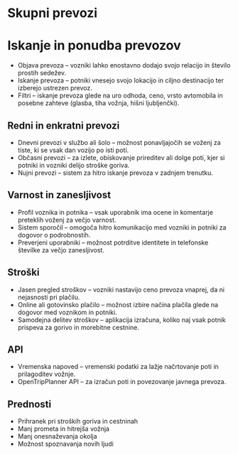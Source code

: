 # Skupni prevozi



# Iskanje in ponudba prevozov

- 	Objava prevoza – vozniki lahko enostavno dodajo svojo relacijo in število prostih sedežev.
- 	Iskanje prevoza – potniki vnesejo svojo lokacijo in ciljno destinacijo ter izberejo ustrezen prevoz.
- 	Filtri – iskanje prevoza glede na uro odhoda, ceno, vrsto avtomobila in posebne zahteve (glasba, tiha vožnja, hišni ljubljenčki).

## Redni in enkratni prevozi

- 	Dnevni prevozi v službo ali šolo – možnost ponavljajočih se voženj za tiste, ki se vsak dan vozijo po isti poti.
- 	Občasni prevozi – za izlete, obiskovanje prireditev ali dolge poti, kjer si potniki in vozniki delijo stroške goriva.
- 	Nujni prevozi – sistem za hitro iskanje prevoza v zadnjem trenutku.

## Varnost in zanesljivost

- 	Profil voznika in potnika – vsak uporabnik ima ocene in komentarje preteklih voženj za večjo varnost.
- 	Sistem sporočil – omogoča hitro komunikacijo med vozniki in potniki za dogovor o podrobnostih.
- 	Preverjeni uporabniki – možnost potrditve identitete in telefonske številke za večjo zanesljivost.

## Stroški

- 	Jasen pregled stroškov – vozniki nastavijo ceno prevoza vnaprej, da ni nejasnosti pri plačilu.
- 	Online ali gotovinsko plačilo – možnost izbire načina plačila glede na dogovor med voznikom in potniki.
- 	Samodejna delitev stroškov – aplikacija izračuna, koliko naj vsak potnik prispeva za gorivo in morebitne cestnine.

## API 

- 	Vremenska napoved – vremenski podatki za lažje načrtovanje poti in prilagoditev vožnje.
- 	OpenTripPlanner API – za izračun poti in povezovanje javnega prevoza.

## Prednosti

- 	Prihranek pri stroških goriva in cestninah
- 	Manj prometa in hitrejša vožnja
- 	Manj onesnaževanja okolja
- 	Možnost spoznavanja novih ljudi


